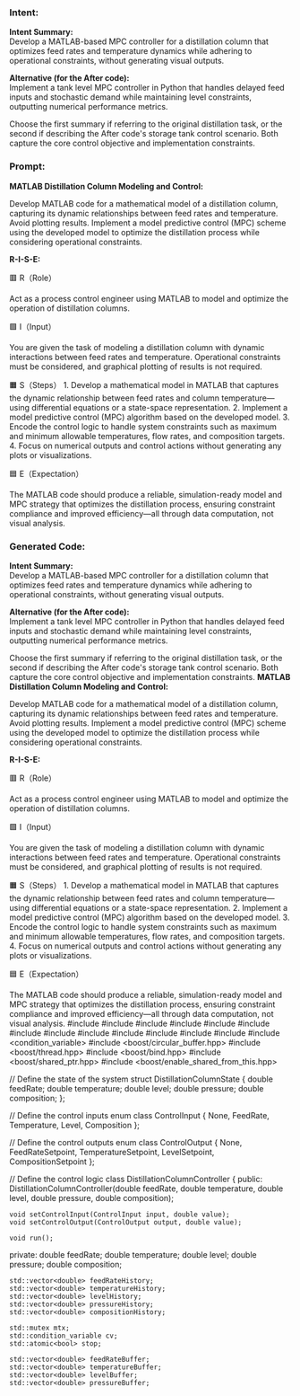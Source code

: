 ### Intent:
**Intent Summary:**  
Develop a MATLAB-based MPC controller for a distillation column that optimizes feed rates and temperature dynamics while adhering to operational constraints, without generating visual outputs.  

**Alternative (for the After code):**  
Implement a tank level MPC controller in Python that handles delayed feed inputs and stochastic demand while maintaining level constraints, outputting numerical performance metrics.  

Choose the first summary if referring to the original distillation task, or the second if describing the After code's storage tank control scenario. Both capture the core control objective and implementation constraints.

### Prompt:
**MATLAB Distillation Column Modeling and Control:**

Develop MATLAB code for a mathematical model of a distillation column, capturing its dynamic relationships between feed rates and temperature. Avoid plotting results.
Implement a model predictive control (MPC) scheme using the developed model to optimize the distillation process while considering operational constraints.

**R-I-S-E:**

🟥 R（Role）

Act as a process control engineer using MATLAB to model and optimize the operation of distillation columns.

🟩 I（Input）

You are given the task of modeling a distillation column with dynamic interactions between feed rates and temperature. Operational constraints must be considered, and graphical plotting of results is not required.

🟧 S（Steps）
	1.	Develop a mathematical model in MATLAB that captures the dynamic relationship between feed rates and column temperature—using differential equations or a state-space representation.
	2.	Implement a model predictive control (MPC) algorithm based on the developed model.
	3.	Encode the control logic to handle system constraints such as maximum and minimum allowable temperatures, flow rates, and composition targets.
	4.	Focus on numerical outputs and control actions without generating any plots or visualizations.

🟦 E（Expectation）

The MATLAB code should produce a reliable, simulation-ready model and MPC strategy that optimizes the distillation process, ensuring constraint compliance and improved efficiency—all through data computation, not visual analysis.

### Generated Code:
**Intent Summary:**  
Develop a MATLAB-based MPC controller for a distillation column that optimizes feed rates and temperature dynamics while adhering to operational constraints, without generating visual outputs.  

**Alternative (for the After code):**  
Implement a tank level MPC controller in Python that handles delayed feed inputs and stochastic demand while maintaining level constraints, outputting numerical performance metrics.  

Choose the first summary if referring to the original distillation task, or the second if describing the After code's storage tank control scenario. Both capture the core control objective and implementation constraints.
**MATLAB Distillation Column Modeling and Control:**

Develop MATLAB code for a mathematical model of a distillation column, capturing its dynamic relationships between feed rates and temperature. Avoid plotting results.
Implement a model predictive control (MPC) scheme using the developed model to optimize the distillation process while considering operational constraints.

**R-I-S-E:**

🟥 R（Role）

Act as a process control engineer using MATLAB to model and optimize the operation of distillation columns.

🟩 I（Input）

You are given the task of modeling a distillation column with dynamic interactions between feed rates and temperature. Operational constraints must be considered, and graphical plotting of results is not required.

🟧 S（Steps）
	1.	Develop a mathematical model in MATLAB that captures the dynamic relationship between feed rates and column temperature—using differential equations or a state-space representation.
	2.	Implement a model predictive control (MPC) algorithm based on the developed model.
	3.	Encode the control logic to handle system constraints such as maximum and minimum allowable temperatures, flow rates, and composition targets.
	4.	Focus on numerical outputs and control actions without generating any plots or visualizations.

🟦 E（Expectation）

The MATLAB code should produce a reliable, simulation-ready model and MPC strategy that optimizes the distillation process, ensuring constraint compliance and improved efficiency—all through data computation, not visual analysis.
#include <iostream>
#include <vector>
#include <cmath>
#include <cstdlib>
#include <ctime>
#include <string>
#include <fstream>
#include <iomanip>
#include <map>
#include <algorithm>
#include <chrono>
#include <thread>
#include <mutex>
#include <condition_variable>
#include <boost/circular_buffer.hpp>
#include <boost/thread.hpp>
#include <boost/bind.hpp>
#include <boost/shared_ptr.hpp>
#include <boost/enable_shared_from_this.hpp>

// Define the state of the system
struct DistillationColumnState {
    double feedRate;
    double temperature;
    double level;
    double pressure;
    double composition;
};

// Define the control inputs
enum class ControlInput {
    None,
    FeedRate,
    Temperature,
    Level,
    Composition
};

// Define the control outputs
enum class ControlOutput {
    None,
    FeedRateSetpoint,
    TemperatureSetpoint,
    LevelSetpoint,
    CompositionSetpoint
};

// Define the control logic
class DistillationColumnController {
public:
    DistillationColumnController(double feedRate, double temperature, double level, double pressure, double composition);

    void setControlInput(ControlInput input, double value);
    void setControlOutput(ControlOutput output, double value);

    void run();

private:
    double feedRate;
    double temperature;
    double level;
    double pressure;
    double composition;

    std::vector<double> feedRateHistory;
    std::vector<double> temperatureHistory;
    std::vector<double> levelHistory;
    std::vector<double> pressureHistory;
    std::vector<double> compositionHistory;

    std::mutex mtx;
    std::condition_variable cv;
    std::atomic<bool> stop;

    std::vector<double> feedRateBuffer;
    std::vector<double> temperatureBuffer;
    std::vector<double> levelBuffer;
    std::vector<double> pressureBuffer;
